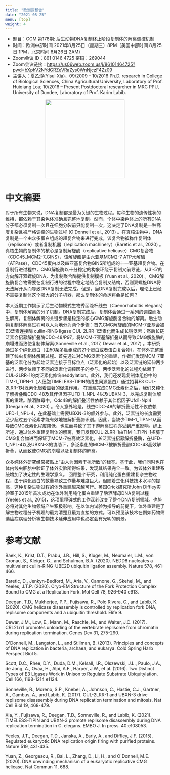 ```yaml
---
title: "欧洲区预告"
date: "2021-08-25"
menu: [top]
weight: 4
---
```


- 题目：CGM 第178期: 后生动物DNA复制终止阶段复制体的解离调控机制
- 时间：欧洲中部时间 2021年8月25日（星期三）8PM（美国中部时间 8月25日 1PM，北京时间 8月26日 2AM）
- Zoom会议 ID：861 0146 4725 密码：269044 
- Zoom会议链接：https://us06web.zoom.us/j/86101464725?pwd=bXphV2NYdGRZeVRaZys0WnNjczF4Zz09
- 主讲人：夏乙燧(Yisui Xia)，09/2009 – 10/2016 Ph.D. research in College of Biological Sciences, China Agricultural University, Laboratory of Prof. Huiqiang Lou; 10/2016 – Present Postdoctoral researcher in MRC PPU, University of Dundee, Laboratory of Prof. Karim Labib.


<div align="center">
<img src="https://i.ibb.co/v3DTJfk/Xia.jpg" height=250>
</div>

# 中文摘要

对于所有生物来说，DNA复制都是最为关键的生物过程。每种生物的遗传性状的维持，都依赖于其染色体准确且完整地复制。然而，个体中染色体上的所有DNA分子都必须复制一次且在细胞分裂前只能复制一次。这决定了DNA复制是一种高度复杂且被严格调控的生物过程 (O’Donnell et al., 2013) 。在真核生物中，DNA复制是一个由众多蛋白组成的超复合物来进行完成，该复合物被称作复制体（replisome）或者复制机器（replication machinery）(Baretic et al., 2020) 。真核生物的复制体的核心是复制解旋酶（replicative helicase）CMG复合物（CDC45_MCM2-7_GINS），该解旋酶是由六亚基MCM2-7 ATP水解酶（ATPase），CDC45蛋白以及四亚基复合物GINS所组成的十一亚基超复合物。在复制行进过程中，CMG解旋酶以十分稳定的构象环绕于复制叉前导链，从3’-5’的方向解开双螺旋DNA，为复制聚合酶提供复制模板 (Yuan et al., 2020) 。CMG解旋酶复合物需要在复制行进的过程中稳定地结合复制叉结构，否则双螺旋DNA将无法解开从而导致DNA复制无法完成。但是，当DNA复制完成以后，理论上已经不需要复制体这个强大的分子机器，那么复制体的命运将会是如何？

本人近期工作揭示了后生动物模式生物秀丽隐杆线虫（Caenorhabditis elegans）中，复制体解离的分子机制。DNA复制完成后，复制体会通过一系列的调控而发生解离。复制体解离的关键步骤是稳定的核心CMG解旋酶复合物的解离。后生动物复制体解离过程可以人为地分为两个步骤：首先CMG解旋酶的MCM-7亚基会被E3泛素连接酶 cullin-RING ligase CUL-2LRR-1泛素化而生成长链泛素；然后长链泛素会招募解折叠酶CDC-48/P97，将MCM-7亚基解折叠从而导致CMG解旋酶的崩塌进而致使复制体解离(Sonneville et al., 2017, Dewar et al., 2017) 。本研究通过多个纯化蛋白（由50条多肽组成的21个蛋白或者蛋白复合物），在体外完整重建了线虫复制体解离过程。首先通过对CMG泛素化的重建，作者们发现MCM-7亚基的泛素化分为起始泛素连接于目标位点（泛素化的起始）以及泛素链的延伸两步进行，两步依赖于不同的泛素化调控因子的参与。两步泛素化的过程均依赖于CUL-2LRR-1的类泛素化修饰neddylation。此外，我们还发现复制体组份中的TIM-1_TIPN-1（人细胞TIMELESS-TIPIN的线虫同源蛋白）通过招募E3 CUL-2LRR-1对泛素化起着显著的促进作用。
在重建完成CMG泛素化之后，我们又纯化了解折叠酶CDC-48及其伴侣因子UFD-1_NPL-4以及UBXN-3，以完成复制体解离的重建。酿酒酵母中，Cdc48的解折叠活性依赖于其伴侣因子Ufd1-Npl4 (Deegan et al., 2020) 。令人意外地是，线虫CDC-48的解折叠活性不仅依赖UFD-1_NPL-4，在此基础上需要UBXN-3的额外参与。此外，泛素链的长度需要至少超过五个泛素才能有效地被解折叠酶识别。因此，当缺少TIM-1_TIPN-1从而导致CMG泛素化程度降低，也进而导致了其下游解离过程亦受到严重影响。综上所述，通过体外重建复制体的解离，我们发现CUL-2LRR-1由TIM-1_TIPN-1招募于CMG复合物进而保证了MCM-7被高效泛素化，长泛素链招募解折叠酶，在UFD-1_NPL-4以及UBXN-3的协助下，多泛素化的MCM-7被解折叠酶CDC-48高效解折叠，从而致使CMG的崩塌以及复制体的解离。

众多纯体外研究经常被贴上“由人为因素干扰所致”的标签。基于此，我们同时也在体内线虫胚胎中验证了体外实验所得结果，发现其结果完全一致。为该体外重建系统增加了决定性的生理学意义。
回顾整个研究，利用纯化蛋白重建复杂生物过程，由于纯化蛋白的数量导致工作量与难度巨大。但随着生化科技技术水平的提高，这种复杂生物过程的体外重建越来越可行。英国Crick研究所John Diffley实验室于2015年首次成功在体外利用纯化蛋白重建了酿酒酵母DNA复制过程 (Yeeles et al., 2015)，这项里程碑式的工作深刻改变了整个DNA复制领域，也势必将对其他生物领域产生积极影响。在以体内试验为指导的前提下，体外重建是了解生物过程分子机理的最为清楚且最为直接的方式。可以预见该技术在例如药物筛选癌症病理分析等生物技术延伸应用中也必定会有光明的前景。



# 参考文献
Baek, K., Krist, D.T., Prabu, J.R., Hill, S., Klugel, M., Neumaier, L.M., von Gronau, S., Kleiger, G., and Schulman, B.A. (2020). NEDD8 nucleates a multivalent cullin-RING-UBE2D ubiquitin ligation assembly. Nature 578, 461-466.

Baretic, D., Jenkyn-Bedford, M., Aria, V., Cannone, G., Skehel, M., and Yeeles, J.T.P. (2020). Cryo-EM Structure of the Fork Protection Complex Bound to CMG at a Replication Fork. Mol Cell 78, 926-940 e913.

Deegan, T.D., Mukherjee, P.P., Fujisawa, R., Polo Rivera, C., and Labib, K. (2020). CMG helicase disassembly is controlled by replication fork DNA, replisome components and a ubiquitin threshold. Elife 9.

Dewar, J.M., Low, E., Mann, M., Raschle, M., and Walter, J.C. (2017). CRL2Lrr1 promotes unloading of the vertebrate replisome from chromatin during replication termination. Genes Dev 31, 275-290.

O'Donnell, M., Langston, L., and Stillman, B. (2013). Principles and concepts of DNA replication in bacteria, archaea, and eukarya. Cold Spring Harb Perspect Biol 5.

Scott, D.C., Rhee, D.Y., Duda, D.M., Kelsall, I.R., Olszewski, J.L., Paulo, J.A., de Jong, A., Ovaa, H., Alpi, A.F., Harper, J.W., et al. (2016). Two Distinct Types of E3 Ligases Work in Unison to Regulate Substrate Ubiquitylation. Cell 166, 1198-1214 e1124.

Sonneville, R., Moreno, S.P., Knebel, A., Johnson, C., Hastie, C.J., Gartner, A., Gambus, A., and Labib, K. (2017). CUL-2LRR-1 and UBXN-3 drive replisome disassembly during DNA replication termination and mitosis. Nat Cell Biol 19, 468-479.

Xia, Y., Fujisawa, R., Deegan, T.D., Sonneville, R., and Labib, K. (2021). TIMELESS-TIPIN and UBXN-3 promote replisome disassembly during DNA replication termination in C. elegans. EMBO J. In press. 40:e108053.

Yeeles, J.T., Deegan, T.D., Janska, A., Early, A., and Diffley, J.F. (2015). Regulated eukaryotic DNA replication origin firing with purified proteins. Nature 519, 431-435.

Yuan, Z., Georgescu, R., Bai, L., Zhang, D., Li, H., and O'Donnell, M.E. (2020). DNA unwinding mechanism of a eukaryotic replicative CMG helicase. Nat Commun 11, 688.
